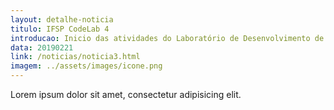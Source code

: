 ```yaml
---
layout: detalhe-noticia
titulo: IFSP CodeLab 4
introducao: Inicio das atividades do Laboratório de Desenvolvimento de Software - IFSP CodeLab 
data: 20190221
link: /noticias/noticia3.html
imagem: ../assets/images/icone.png
---
```

Lorem ipsum dolor sit amet, consectetur adipisicing elit. 